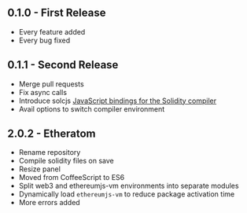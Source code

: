 ## 0.1.0 - First Release
* Every feature added
* Every bug fixed
## 0.1.1 - Second Release
* Merge pull requests
* Fix async calls
* Introduce solcjs [JavaScript bindings for the Solidity compiler](https://github.com/ethereum/solc-js)
* Avail options to switch compiler environment
## 2.0.2 - Etheratom
* Rename repository
* Compile solidity files on save
* Resize panel
* Moved from CoffeeScript to ES6
* Split web3 and ethereumjs-vm environments into separate modules
* Dynamically load `ethereumjs-vm` to reduce package activation time
* More errors added
